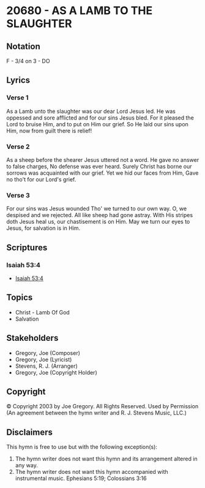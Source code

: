 # 20680 - AS A LAMB TO THE SLAUGHTER

## Notation

F - 3/4 on 3 - DO

## Lyrics

### Verse 1

As a Lamb unto the slaughter was our dear Lord Jesus led. He was oppessed and sore afflicted and for our sins Jesus bled. For it pleased the Lord to bruise Him, and to put on Him our grief. So He laid our sins upon Him, now from guilt there is relief!

### Verse 2

As a sheep before the shearer Jesus uttered not a word. He gave no answer to false charges, No defense was ever heard. Surely Christ has borne our sorrows was acquainted with our grief. Yet we hid our faces from Him, Gave no tho't for our Lord's grief.

### Verse 3

For our sins was Jesus wounded Tho' we turned to our own way. O, we despised and we rejected. All like sheep had gone astray. With His stripes doth Jesus heal us, our chastisement is on Him. May we turn our eyes to Jesus, for salvation is in Him.


## Scriptures

### Isaiah 53:4

- [Isaiah 53:4](https://www.biblegateway.com/passage/?search=Isaiah%2053%3A4)


## Topics

- Christ - Lamb Of God
- Salvation

## Stakeholders

- Gregory, Joe (Composer)
- Gregory, Joe (Lyricist)
- Stevens, R. J. (Arranger)
- Gregory, Joe (Copyright Holder)

## Copyright

© Copyright 2003 by Joe Gregory. All Rights Reserved. Used by Permission
(An agreement between the hymn writer and R. J. Stevens Music, LLC.)

## Disclaimers

This hymn is free to use but with the following exception(s):
1. The hymn writer does not want this hymn and its arrangement altered in any way.
2. The hymn writer does not want this hymn accompanied with instrumental music.
Ephesians 5:19; Colossians 3:16

